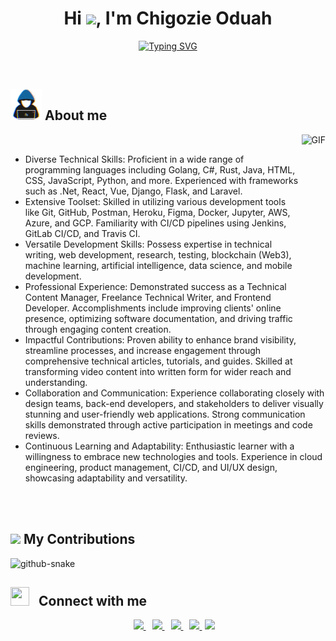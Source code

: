 
<h1 align="center"><b>Hi <img src="https://media.giphy.com/media/hvRJCLFzcasrR4ia7z/giphy.gif" width="35">, I'm Chigozie Oduah </b></h1>

<p align="center">
<a href="https://git.io/typing-svg"><img src="http://readme-typing-svg.herokuapp.com?font=Fira+Code&duration=3000&pause=2000&center=true&vCenter=true&width=561&lines=Self-taught;Passionate+about+the+power+of+documentation;Skilled+in+crafting+compelling+code+narratives" alt="Typing SVG" /></a>
</p>


<br>


## <picture><img src = "./about_me.gif" width = 50px></picture> **About me**

<picture><img align="right" top="500" height="300" alt="GIF" src="https://media.giphy.com/media/SWoSkN6DxTszqIKEqv/giphy.gif"></picture>

<br>

- Diverse Technical Skills: Proficient in a wide range of programming languages including Golang, C#, Rust, Java, HTML, CSS, JavaScript, Python, and more. Experienced with frameworks such as .Net, React, Vue, Django, Flask, and Laravel.
- Extensive Toolset: Skilled in utilizing various development tools like Git, GitHub, Postman, Heroku, Figma, Docker, Jupyter, AWS, Azure, and GCP. Familiarity with CI/CD pipelines using Jenkins, GitLab CI/CD, and Travis CI.
- Versatile Development Skills: Possess expertise in technical writing, web development, research, testing, blockchain (Web3), machine learning, artificial intelligence, data science, and mobile development.
- Professional Experience: Demonstrated success as a Technical Content Manager, Freelance Technical Writer, and Frontend Developer. Accomplishments include improving clients' online presence, optimizing software documentation, and driving traffic through engaging content creation.
- Impactful Contributions: Proven ability to enhance brand visibility, streamline processes, and increase engagement through comprehensive technical articles, tutorials, and guides. Skilled at transforming video content into written form for wider reach and understanding.
- Collaboration and Communication: Experience collaborating closely with design teams, back-end developers, and stakeholders to deliver visually stunning and user-friendly web applications. Strong communication skills demonstrated through active participation in meetings and code reviews.
- Continuous Learning and Adaptability: Enthusiastic learner with a willingness to embrace new technologies and tools. Experience in cloud engineering, product management, CI/CD, and UI/UX design, showcasing adaptability and versatility.

<br><br>

## <picture><img src="https://media2.giphy.com/media/QssGEmpkyEOhBCb7e1/giphy.gif?cid=ecf05e47a0n3gi1bfqntqmob8g9aid1oyj2wr3ds3mg700bl&rid=giphy.gif" width ="25"></picture> **My Contributions**
<picture>
  <source media="(prefers-color-scheme: dark)" srcset="https://raw.githubusercontent.com/TheGhoulRe/TheGhoulRe/output/github-contribution-grid-snake-dark.svg" />
  <source media="(prefers-color-scheme: light)" srcset="https://raw.githubusercontent.com/TheGhoulRe/TheGhoulRe/output/github-contribution-grid-snake.svg" />
  <img alt="github-snake" src="https://raw.githubusercontent.com/TheGhoulRe/TheGhoulRe/output/github-contribution-grid-snake.svg" />
</picture>

## <img src="https://media.giphy.com/media/iY8CRBdQXODJSCERIr/giphy.gif" width="30" height="30" style="margin-right: 10px;"> **Connect with me**

<p align="center">
	<div align="center"  class="icons-social" style="margin-left: 10px;">
		<a style="margin-left: 10px;"  target="_blank" href="https://www.linkedin.com/in/chigozie-o/">
			<img src="https://img.icons8.com/doodle/40/000000/linkedin--v2.png">
		</a>
		<a style="margin-left: 10px;" target="_blank" href="https://github.com/TheGhoulRe">
			<img src="https://img.icons8.com/doodle/40/000000/github--v1.png">
		</a>
		<!-- <a style="margin-left: 10px;" target="_blank" href="https://stackoverflow.com/users/12053852/saurabh-chavan?tab=profile">
			<img src="https://img.icons8.com/external-tal-revivo-color-tal-revivo/40/000000/external-stack-overflow-is-a-question-and-answer-site-for-professional-logo-color-tal-revivo.png">
		</a> -->
		<a style="margin-left: 10px;" target="_blank" href="https://linktr.ee/ghoulkingr">
			<img src="https://img.icons8.com/external-sketchy-juicy-fish/0.6x/external-blog-online-services-sketchy-sketchy-juicy-fish.png">
		</a>
		<!-- <a style="margin-left: 10px;" target="_blank" href="https://instagram.com/100rabhch">
			<img src="https://img.icons8.com/doodle/40/000000/instagram-new--v2.png">
		</a> -->
		<a style="margin-left: 10px;" target="_blank" href="https://twitter.com/GhoulKingR">
			<img src="https://img.icons8.com/doodle/1x/twitter-squared--v2.png" >
		</a>
		<!-- <a style="margin-left: 10px;" target="_blank" href="https://www.youtube.com/channel/UC-ZdNkKNHC6KguDqNFKO2Nw?view_as=subscriber">
			<img src="https://img.icons8.com/doodle/1x/youtube--v2.png" >
		</a> -->
		<a style="margin-left: 5px;" target="_blank" href="https://docs.google.com/document/d/1hVJ4_qfOelQ8jKrc7OPd9aE3vW3f7vh901le4ww-sj8/edit?usp=sharing">
			<img src="https://img.icons8.com/plasticine/0.5x/resume.png" >
		</a>
	</div>
</p>

